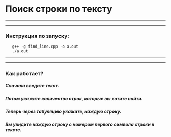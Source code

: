 # Поиск строки по тексту
***
---
### Инструкция по запуску:
```shell
   g++ -g find_line.cpp -o a.out
   ./a.out
```
***
---
### Как работает?
##### Сначала введите текст.
##### Потом укажите количество строк, которые вы хотите найти.
##### Теперь через табуляцию укажите, каждую строку.
##### Вы увидите каждую строку с номером первого символа строки в тексте.
